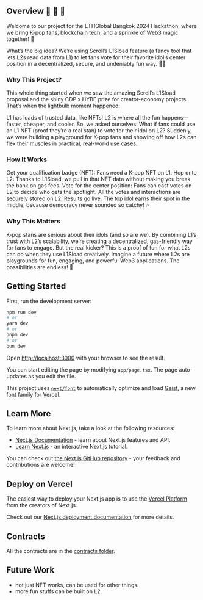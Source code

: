 ## Overview 🎤 🎤 🎤 
Welcome to our project for the ETHGlobal Bangkok 2024 Hackathon, where we bring K-pop fans, blockchain tech, and a sprinkle of Web3 magic together! 🎉

What’s the big idea? We’re using Scroll’s L1Sload feature (a fancy tool that lets L2s read data from L1) to let fans vote for their favorite idol’s center position in a decentralized, secure, and undeniably fun way. 🚀✨

### Why This Project?
This whole thing started when we saw the amazing Scroll’s L1Sload proposal and the shiny CDP x HYBE prize for creator-economy projects. That’s when the lightbulb moment happened:

L1 has loads of trusted data, like NFTs!
L2 is where all the fun happens—faster, cheaper, and cooler.
So, we asked ourselves: What if fans could use an L1 NFT (proof they’re a real stan) to vote for their idol on L2? Suddenly, we were building a playground for K-pop fans and showing off how L2s can flex their muscles in practical, real-world use cases.

### How It Works
Get your qualification badge (NFT): Fans need a K-pop NFT on L1.
Hop onto L2: Thanks to L1Sload, we pull in that NFT data without making you break the bank on gas fees.
Vote for the center position: Fans can cast votes on L2 to decide who gets the spotlight. All the votes and interactions are securely stored on L2.
Results go live: The top idol earns their spot in the middle, because democracy never sounded so catchy! 🎶

### Why This Matters
K-pop stans are serious about their idols (and so are we). By combining L1’s trust with L2’s scalability, we’re creating a decentralized, gas-friendly way for fans to engage. But the real kicker? This is a proof of fun for what L2s can do when they use L1Sload creatively. Imagine a future where L2s are playgrounds for fun, engaging, and powerful Web3 applications. The possibilities are endless! 🚀


## Getting Started

First, run the development server:

```bash
npm run dev
# or
yarn dev
# or
pnpm dev
# or
bun dev
```

Open [http://localhost:3000](http://localhost:3000) with your browser to see the result.

You can start editing the page by modifying `app/page.tsx`. The page auto-updates as you edit the file.

This project uses [`next/font`](https://nextjs.org/docs/app/building-your-application/optimizing/fonts) to automatically optimize and load [Geist](https://vercel.com/font), a new font family for Vercel.


## Learn More

To learn more about Next.js, take a look at the following resources:

- [Next.js Documentation](https://nextjs.org/docs) - learn about Next.js features and API.
- [Learn Next.js](https://nextjs.org/learn) - an interactive Next.js tutorial.

You can check out [the Next.js GitHub repository](https://github.com/vercel/next.js) - your feedback and contributions are welcome!

## Deploy on Vercel

The easiest way to deploy your Next.js app is to use the [Vercel Platform](https://vercel.com/new?utm_medium=default-template&filter=next.js&utm_source=create-next-app&utm_campaign=create-next-app-readme) from the creators of Next.js.

Check out our [Next.js deployment documentation](https://nextjs.org/docs/app/building-your-application/deploying) for more details.


## Contracts
All the contracts are in the [contracts folder](./contracts).

## Future Work
- not just NFT works, can be used for other things.
- more fun stuffs can be built on L2.